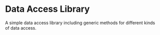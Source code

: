 # Data Access Library

A simple data access library including generic methods for different kinds of data access.
